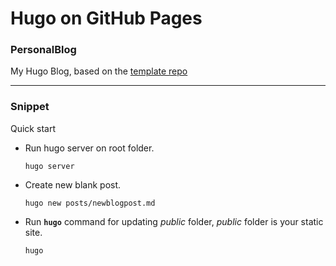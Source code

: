 
# Hugo on GitHub Pages
### PersonalBlog
My Hugo Blog, based on the [template repo](http://spencerlyon2.github.io/hugo_gh_blog)


---

### Snippet

Quick start
* Run hugo server on root folder.

   ``` 
   hugo server 
   ````
* Create new blank post.

   ``` 
   hugo new posts/newblogpost.md
   ````
* Run **`` hugo ``** command for updating *public* folder, *public* folder is your static site.

   ``` 
   hugo 
   ````